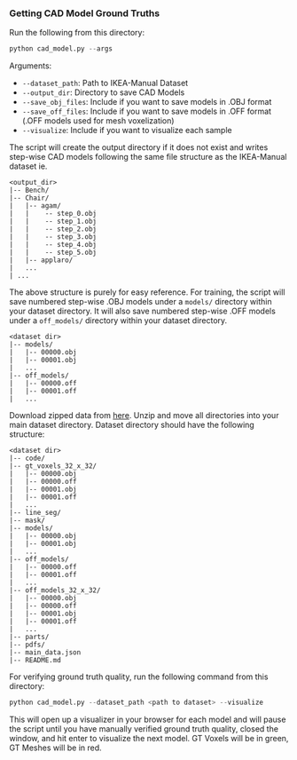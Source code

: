 ### Getting CAD Model Ground Truths
Run the following from this directory:
```python
python cad_model.py --args 
```

Arguments:
- `--dataset_path`: Path to IKEA-Manual Dataset
- `--output_dir`: Directory to save CAD Models
- `--save_obj_files`: Include if you want to save models in .OBJ format
- `--save_off_files`: Include if you want to save models in .OFF format (.OFF models used for mesh voxelization)
- `--visualize`: Include if you want to visualize each sample

The script will create the output directory if it does not exist and writes step-wise CAD models following the same file structure as the IKEA-Manual dataset ie.
```
<output_dir>
|-- Bench/
|-- Chair/
|   |-- agam/
|   |    -- step_0.obj
|   |    -- step_1.obj
|   |    -- step_2.obj
|   |    -- step_3.obj
|   |    -- step_4.obj
|   |    -- step_5.obj
|   |-- applaro/
|   ...
| ...
```

The above structure is purely for easy reference. For training, the script will save numbered step-wise .OBJ models under a `models/` directory within your dataset directory. It will also save numbered step-wise .OFF models under a `off_models/` directory within your dataset directory.
```
<dataset dir>
|-- models/
|   |-- 00000.obj
|   |-- 00001.obj
|   ...
|-- off_models/
|   |-- 00000.off
|   |-- 00001.off
|   ...
```

Download zipped data from [here](https://drive.google.com/file/d/1xsCA_YD8UuZhmxxsdNxXkASQ6GL0s_dF/view?usp=share_link). Unzip and move all directories into your main dataset directory. Dataset directory should have the following structure: 
 ```
<dataset dir>
|-- code/
|-- gt_voxels_32_x_32/
|   |-- 00000.obj
|   |-- 00000.off
|   |-- 00001.obj
|   |-- 00001.off
|   ... 
|-- line_seg/
|-- mask/
|-- models/
|   |-- 00000.obj
|   |-- 00001.obj
|   ...
|-- off_models/
|   |-- 00000.off
|   |-- 00001.off
|   ...
|-- off_models_32_x_32/
|   |-- 00000.obj
|   |-- 00000.off
|   |-- 00001.obj
|   |-- 00001.off
|   ...
|-- parts/
|-- pdfs/
|-- main_data.json
|-- README.md

```

For verifying ground truth quality, run the following command from this directory:
```python
python cad_model.py --dataset_path <path to dataset> --visualize
```
This will open up a visualizer in your browser for each model and will pause the script until you have manually verified ground truth quality, closed the window, and hit enter to visualize the next model. GT Voxels will be in green, GT Meshes will be in red.